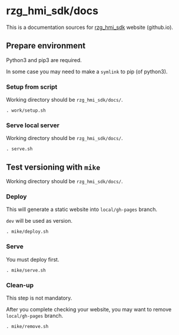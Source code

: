 # rzg_hmi_sdk/docs

This is a documentation sources for [rzg_hmi_sdk](https://renesas-rz.github.io/rzg_hmi_sdk) website (github.io).

## Prepare environment

Python3 and pip3 are required.

In some case you may need to make a `symlink` to pip (of python3).

### Setup from script

Working directory should be `rzg_hmi_sdk/docs/`.

```
. work/setup.sh
```

### Serve local server

Working directory should be `rzg_hmi_sdk/docs/`.

```
. serve.sh
```

## Test versioning with `mike`

Working directory should be `rzg_hmi_sdk/docs/`.

### Deploy

This will generate a static website into `local/gh-pages` branch.

`dev` will be used as version.

```
. mike/deploy.sh
```

### Serve

You must deploy first.

```
. mike/serve.sh
```

### Clean-up

This step is not mandatory.

After you complete checking your website, you may want to remove `local/gh-pages` branch.

```
. mike/remove.sh
```
